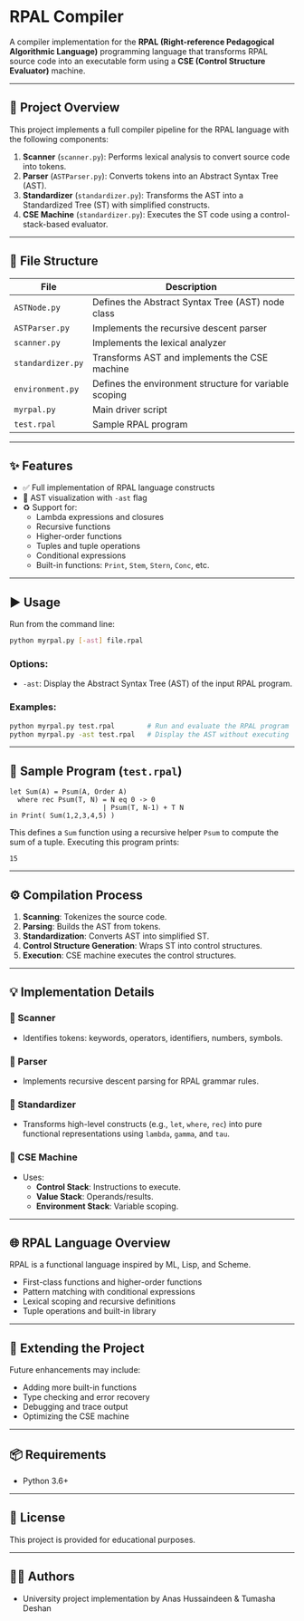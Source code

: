 # RPAL Compiler

A compiler implementation for the **RPAL (Right-reference Pedagogical Algorithmic Language)** programming language that transforms RPAL source code into an executable form using a **CSE (Control Structure Evaluator)** machine.

---

## 📘 Project Overview

This project implements a full compiler pipeline for the RPAL language with the following components:

1. **Scanner** (`scanner.py`): Performs lexical analysis to convert source code into tokens.
2. **Parser** (`ASTParser.py`): Converts tokens into an Abstract Syntax Tree (AST).
3. **Standardizer** (`standardizer.py`): Transforms the AST into a Standardized Tree (ST) with simplified constructs.
4. **CSE Machine** (`standardizer.py`): Executes the ST code using a control-stack-based evaluator.

---

## 📁 File Structure

| File             | Description                                                       |
|------------------|-------------------------------------------------------------------|
| `ASTNode.py`     | Defines the Abstract Syntax Tree (AST) node class                 |
| `ASTParser.py`   | Implements the recursive descent parser                           |
| `scanner.py`     | Implements the lexical analyzer                                   |
| `standardizer.py`| Transforms AST and implements the CSE machine                     |
| `environment.py` | Defines the environment structure for variable scoping            |
| `myrpal.py`      | Main driver script                                                |
| `test.rpal`      | Sample RPAL program                                               |

---

## ✨ Features

- ✅ Full implementation of RPAL language constructs
- 🧠 AST visualization with `-ast` flag
- ♻️ Support for:
  - Lambda expressions and closures
  - Recursive functions
  - Higher-order functions
  - Tuples and tuple operations
  - Conditional expressions
  - Built-in functions: `Print`, `Stem`, `Stern`, `Conc`, etc.

---

## ▶️ Usage

Run from the command line:

```bash
python myrpal.py [-ast] file.rpal
```

### Options:
- `-ast`: Display the Abstract Syntax Tree (AST) of the input RPAL program.

### Examples:

```bash
python myrpal.py test.rpal        # Run and evaluate the RPAL program
python myrpal.py -ast test.rpal   # Display the AST without executing
```

---

## 🧪 Sample Program (`test.rpal`)

```rpal
let Sum(A) = Psum(A, Order A)
  where rec Psum(T, N) = N eq 0 -> 0 
                       | Psum(T, N-1) + T N
in Print( Sum(1,2,3,4,5) )
```

This defines a `Sum` function using a recursive helper `Psum` to compute the sum of a tuple. Executing this program prints:

```
15
```

---

## ⚙️ Compilation Process

1. **Scanning**: Tokenizes the source code.
2. **Parsing**: Builds the AST from tokens.
3. **Standardization**: Converts AST into simplified ST.
4. **Control Structure Generation**: Wraps ST into control structures.
5. **Execution**: CSE machine executes the control structures.

---

## 💡 Implementation Details

### 📌 Scanner
- Identifies tokens: keywords, operators, identifiers, numbers, symbols.

### 📌 Parser
- Implements recursive descent parsing for RPAL grammar rules.

### 📌 Standardizer
- Transforms high-level constructs (e.g., `let`, `where`, `rec`) into pure functional representations using `lambda`, `gamma`, and `tau`.

### 📌 CSE Machine
- Uses:
  - **Control Stack**: Instructions to execute.
  - **Value Stack**: Operands/results.
  - **Environment Stack**: Variable scoping.

---

## 🌐 RPAL Language Overview

RPAL is a functional language inspired by ML, Lisp, and Scheme.

- First-class functions and higher-order functions
- Pattern matching with conditional expressions
- Lexical scoping and recursive definitions
- Tuple operations and built-in library

---

## 🤖 Extending the Project

Future enhancements may include:

- Adding more built-in functions
- Type checking and error recovery
- Debugging and trace output
- Optimizing the CSE machine

---

## 📦 Requirements

- Python 3.6+

---

## 📄 License

This project is provided for educational purposes.

---

## 👨‍💻 Authors

- University project implementation by Anas Hussaindeen & Tumasha Deshan